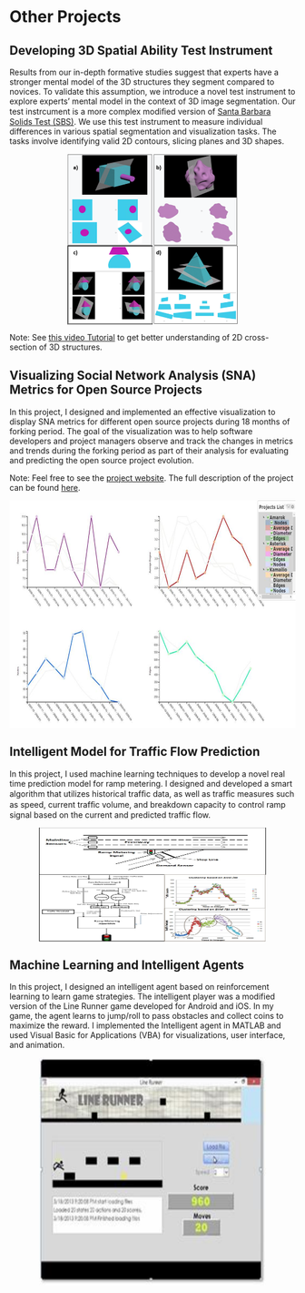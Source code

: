 Other Projects
=========

Developing 3D Spatial Ability Test Instrument
-------
Results from our in-depth formative studies suggest that experts have a stronger mental model of the 3D structures they segment compared to novices. To validate this assumption, we introduce a novel test instrument to explore experts’ mental model in the context of 3D image segmentation. Our test instrcument is a more complex modiﬁed version of [Santa Barbara Solids Test (SBS)](https://labs.psych.ucsb.edu/hegarty/mary/publications/110).
We use this test instrument to measure individual differences in various spatial segmentation and visualization tasks. The tasks involve identifying valid 2D contours, slicing planes and 3D shapes.

<img src="images/1_Typespng.png" alt="Sample Questions from 3D Spatial Ability Test" height="300" width="300" style="margin:0 auto;display:block;" title="Sample Questions from 3D Spatial Ability Test"> 

Note: See [this video Tutorial](https://www.youtube.com/watch?v=S4RgqArzTI0) to get better understanding of 2D cross-section of 3D structures.

Visualizing Social Network Analysis (SNA) Metrics for Open Source Projects
-------
In this project, I designed and implemented an effective visualization to display SNA metrics for different open source projects during 18 months of forking period. The goal of the visualization was to help software developers and project managers observe and track the changes in metrics and trends during the forking period as part of their analysis for evaluating and predicting the open source project evolution.

Note: Feel free to see the <a href="index_visulization.html" title="Vis Project">project website</a>. The full description of the project can be found <a href="ASanandaji_Research_Statement.pdf" title="Vis Project">here</a>. 

<img src="images/Viz.JPG" alt="Visualizing SNA Metrics for Open Source Projects" height="400" width="600" style="margin:0 auto;display:block;" title="Visualizing SNA Metrics for Open Source Projects"> 

Intelligent Model for Traffic Flow Prediction
-------
In this project, I used machine learning techniques to develop a novel real time prediction model for ramp metering. I designed and developed a smart algorithm that utilizes historical trafﬁc data, as well as trafﬁc measures such as speed, current trafﬁc volume, and breakdown capacity to control ramp signal based on the current and predicted traffic flow.

<img src="images/TrFlow.png" alt="Traffic Flow Prediction" height="200" width="400" style="margin:0 auto;display:block;" title="Traffic Prediction">

Machine Learning and Intelligent Agents
-------
In this project, I designed an intelligent agent based on reinforcement learning to learn game strategies. The intelligent player was a modified version of the Line Runner game developed for Android and iOS. In my game, the agent learns to jump/roll to pass obstacles and collect coins to maximize the reward. I implemented the Intelligent agent in MATLAB and used Visual Basic for Applications (VBA) for visualizations, user interface, and animation.

<img src="images/LineRuner.jpg" alt="Line Runner Intelligent" height="400" width="400" style="margin:0 auto;display:block;" title="Intelligent Agents">